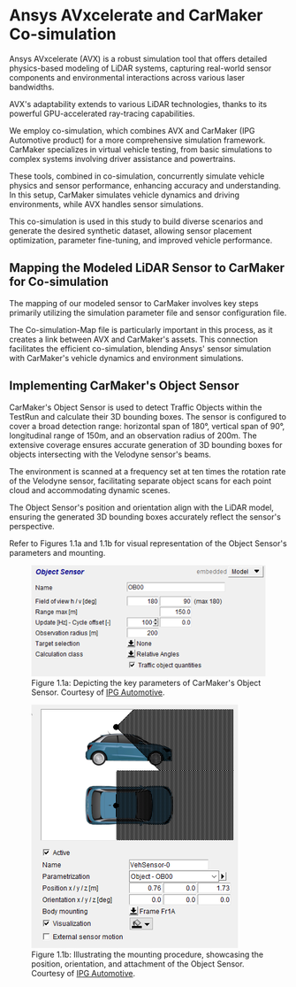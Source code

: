 # Ansys AVxcelerate and CarMaker Co-simulation

Ansys AVxcelerate (AVX) is a robust simulation tool that offers detailed physics-based modeling of LiDAR systems, capturing real-world sensor components and environmental interactions across various laser bandwidths.

AVX's adaptability extends to various LiDAR technologies, thanks to its powerful GPU-accelerated ray-tracing capabilities.

We employ co-simulation, which combines AVX and CarMaker (IPG Automotive product) for a more comprehensive simulation framework. CarMaker specializes in virtual vehicle testing, from basic simulations to complex systems involving driver assistance and powertrains.

These tools, combined in co-simulation, concurrently simulate vehicle physics and sensor performance, enhancing accuracy and understanding. In this setup, CarMaker simulates vehicle dynamics and driving environments, while AVX handles sensor simulations.

This co-simulation is used in this study to build diverse scenarios and generate the desired synthetic dataset, allowing sensor placement optimization, parameter fine-tuning, and improved vehicle performance.

## Mapping the Modeled LiDAR Sensor to CarMaker for Co-simulation

The mapping of our modeled sensor to CarMaker involves key steps primarily utilizing the simulation parameter file and sensor configuration file.

The Co-simulation-Map file is particularly important in this process, as it creates a link between AVX and CarMaker's assets. This connection facilitates the efficient co-simulation, blending Ansys' sensor simulation with CarMaker's vehicle dynamics and environment simulations.

## Implementing CarMaker's Object Sensor

CarMaker's Object Sensor is used to detect Traffic Objects within the TestRun and calculate their 3D bounding boxes. The sensor is configured to cover a broad detection range: horizontal span of 180°, vertical span of 90°, longitudinal range of 150m, and an observation radius of 200m. The extensive coverage ensures accurate generation of 3D bounding boxes for objects intersecting with the Velodyne sensor's beams.

The environment is scanned at a frequency set at ten times the rotation rate of the Velodyne sensor, facilitating separate object scans for each point cloud and accommodating dynamic scenes.

The Object Sensor's position and orientation align with the LiDAR model, ensuring the generated 3D bounding boxes accurately reflect the sensor's perspective.

Refer to Figures 1.1a and 1.1b for visual representation of the Object Sensor's parameters and mounting.

<!-- ![Object Sensor Parameters](./figs/obj_sensor_param.png)
*Figure 1.1a: Depicting the key parameters of CarMaker's Object Sensor. Courtesy of [IPG Automotive](https://ipg-automotive.com/en/products-solutions/software/carmaker/).*

![Sensor Mounting](./figs/obj_sensor_mounting.png)
*Figure 1.1b: Illustrating the mounting procedure, showcasing the position, orientation, and attachment of the Object Sensor. Courtesy of [IPG Automotive](https://ipg-automotive.com/en/products-solutions/software/carmaker/).*  -->

<figure>
  <img src="./figs/obj_sensor_param.png" alt="Object Sensor Parameters">
  <figcaption>Figure 1.1a: Depicting the key parameters of CarMaker's Object Sensor. Courtesy of <a href="https://ipg-automotive.com/en/products-solutions/software/carmaker/">IPG Automotive</a>.</figcaption>
</figure>

<figure>
  <img src="./figs/obj_sensor_mounting.png" alt="Sensor Mounting">
  <figcaption>Figure 1.1b: Illustrating the mounting procedure, showcasing the position, orientation, and attachment of the Object Sensor. Courtesy of <a href="https://ipg-automotive.com/en/products-solutions/software/carmaker/">IPG Automotive</a>.</figcaption>
</figure>
